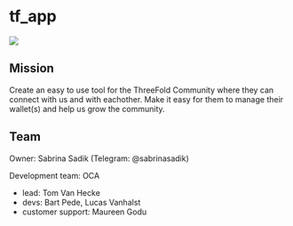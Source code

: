 # tf_app

![](https://images.unsplash.com/photo-1541455006848-ebcc2b42bf33?ixlib=rb-1.2.1&ixid=eyJhcHBfaWQiOjEyMDd9&auto=format&fit=crop&w=1920)



## Mission

Create an easy to use tool for the ThreeFold Community where they can connect with us and with eachother. Make it easy for them to manage their wallet(s) and help us grow the community. 


## Team
Owner: Sabrina Sadik (Telegram: @sabrinasadik)

Development team: OCA 
  - lead: Tom Van Hecke 
  - devs: Bart Pede, Lucas Vanhalst
  - customer support: Maureen Godu
